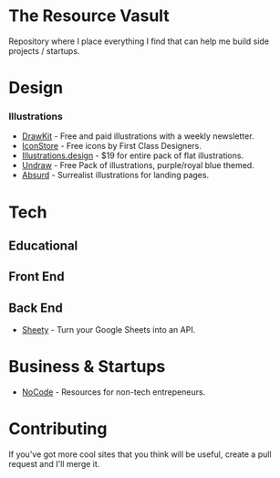 # The Resource Vasult

Repository where I place everything I find that can help me build side projects / startups.

# Design

### Illustrations

- [DrawKit](https://www.drawkit.io/) - Free and paid illustrations with a weekly newsletter.
- [IconStore](https://iconstore.co/) - Free icons by First Class Designers.
- [Illustrations.design](https://illustrations.design/) - \$19 for entire pack of flat illustrations.
- [Undraw](https://undraw.co/illustrations) - Free Pack of illustrations, purple/royal blue themed.
- [Absurd](https://absurd.design/) - Surrealist illustrations for landing pages.

# Tech

## Educational

## Front End

## Back End

- [Sheety](https://sheety.co/) - Turn your Google Sheets into an API.

# Business & Startups

- [NoCode](https://www.nocode.tech/) - Resources for non-tech entrepeneurs.

# Contributing

If you've got more cool sites that you think will be useful, create a pull request and I'll merge it.
